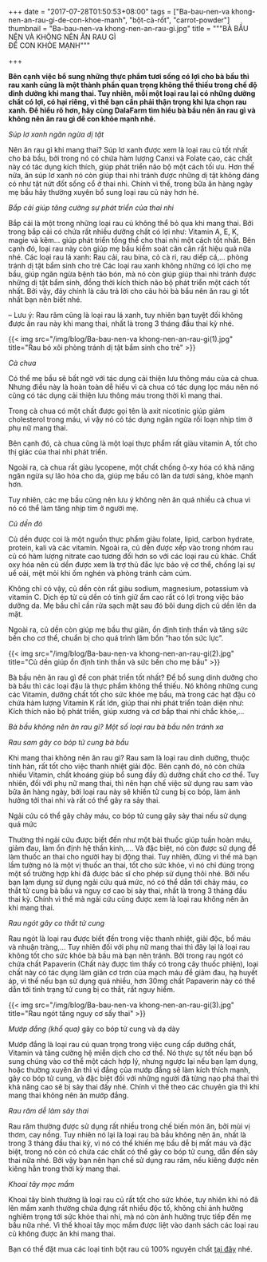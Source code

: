 +++
date = "2017-07-28T01:50:53+08:00"
tags = ["Ba-bau-nen-va khong-nen-an-rau-gi-de-con-khoe-manh", "bột-cà-rốt", "carrot-powder"]
thumbnail = "Ba-bau-nen-va khong-nen-an-rau-gi.jpg"
title = """BÀ BẦU NÊN VÀ KHÔNG NÊN ĂN RAU GÌ  
 ĐỂ CON KHỎE MẠNH"""

+++
  
**Bên cạnh việc bổ sung những thực phẩm tươi sống có lợi cho bà bầu thì rau xanh cũng là một thành phần quan trọng không thể thiếu trong chế độ dinh dưỡng khi mang thai. Tuy nhiên, mỗi một loại rau lại có những dưỡng chất có lợi, có hại riêng, vì thế bạn cần phải thận trọng khi lựa chọn rau xanh. Để hiểu rõ hơn, hãy cùng DalaFarm tìm hiểu bà bầu nên ăn rau gì và không nên ăn rau gì để con khỏe mạnh nhé.**

_Súp lơ xanh ngăn ngừa dị tật_

Nên ăn rau gì khi mang thai? Súp lơ xanh được xem là loại rau củ tốt nhất cho bà bầu, bởi trong nó có chứa hàm lượng Canxi và Folate cao, các chất này có tác dụng kích thích, giúp phát triển não bộ một cách tối ưu. Hơn thế nữa, ăn súp lơ xanh nó còn giúp thai nhi tránh được những dị tật không đáng có như tật nứt đốt sống cổ ở thai nhi. Chính vì thế, trong bữa ăn hàng ngày mẹ bầu hãy thường xuyên bổ sung loại rau củ này hơn hé.

_Bắp cải giúp tăng cường sự phát triển của thai nhi_

Bắp cải là một trong những loại rau củ không thể bỏ qua khi mang thai. Bởi trong bắp cải có chứa rất nhiều dưỡng chất có lợi như: Vitamin A, E, K, magie và kẽm… giúp phát triển tổng thể cho thai nhi một cách tốt nhất. Bên cạnh đó, loại rau này còn giúp mẹ bầu kiểm soát cân cân rất hiệu quả nữa nhé.
Các loại rau lá xanh: Rau cải, rau bina, cỏ cà ri, rau diếp cá,… phòng tránh dị tật bẩm sinh cho trẻ
Các loại rau xanh không những có lợi cho mẹ bầu, giúp ngăn ngừa bệnh táo bón, mà nó còn giúp giúp thai nhi tránh được những dị tật bẩm sinh, đồng thời kích thích não bộ phát triển một cách tốt nhất. Bởi vậy, đây chính là câu trả lời cho câu hỏi bà bầu nên ăn rau gì tốt nhất bạn nên biết nhé.

– Lưu ý: Rau răm cũng là loại rau lá xanh, tuy nhiên bạn tuyệt đối không được ăn rau này khi mang thai, nhất là trong 3 tháng đầu thai kỳ nhé.

{{< img src="/img/blog/Ba-bau-nen-va khong-nen-an-rau-gi(1).jpg" title="Rau bó xôi phòng tránh dị tật bẩm sinh cho trẻ" >}}

_Cà chua_

Có thể mẹ bầu sẽ bất ngờ với tác dụng cải thiện lưu thông máu của cà chua. Nhưng điều này là hoàn toàn dễ hiểu vì cà chua có tác dụng lọc máu nên nó cũng có tác dụng cải thiện lưu thông máu trong thời kì mang thai.

Trong cà chua có một chất được gọi tên là axit nicotinic giúp giảm cholesterol trong máu, vì vậy nó có tác dụng ngăn ngừa rối loạn nhịp tim ở phụ nữ mang thai. 

Bên cạnh đó, cà chua cũng là một loại thực phẩm rất giàu vitamin A, tốt cho thị giác của thai nhi phát triển. 

Ngoài ra, cà chua rất giàu lycopene, một chất chống ô-xy hóa có khả năng ngăn ngừa sự lão hóa cho da, giúp mẹ bầu có làn da tươi sáng, khỏe mạnh hơn.

Tuy nhiên, các mẹ bầu cũng nên lưu ý không nên ăn quá nhiều cà chua vì nó có thể làm tăng nhịp tim ở người mẹ.

_Củ dền đỏ_

Củ dền được coi là một nguồn thực phẩm giàu folate, lipid, carbon hydrate, protein, kali và các vitamin. Ngoài ra, củ dền được xếp vào trong nhóm rau củ có hàm lượng nitrate cao tương đối hơn so với các loại rau củ khác. Chất oxy hóa nên củ dền được xem là trợ thủ đắc lực bảo vệ cơ thể, chống lại sự uể oải, mệt mỏi khi ốm nghén và phòng tránh cảm cúm.

Không chỉ có vậy, củ dền còn rất giàu sodium, magnesium, potassium và vitamin C. Dịch ép từ củ dền có tính giữ ẩm cao rất có lợi trong việc bảo dưỡng da. Mẹ bầu chỉ cần rửa sạch mặt sau đó bôi dung dịch củ dền lên da mặt.

Ngoài ra, củ dền còn giúp mẹ bầu thư giãn, ổn định tinh thần và tăng sức bền cho cơ thể, chuẩn bị cho quá trình lâm bồn “hao tốn sức lực”.

{{< img src="/img/blog/Ba-bau-nen-va khong-nen-an-rau-gi(2).jpg" title="Củ dền giúp ổn định tinh thần và sức bền cho mẹ bầu" >}}

Bà bầu nên ăn rau gì để con phát triển tốt nhất? Để bổ sung dinh dưỡng cho bà bầu thì các loại đậu là thực phẩm không thể thiếu. Nó không những cung các Vitamin, dưỡng chất tốt cho sức khỏe mẹ bầu, mà trong các hạt đậu có chứa hàm lượng Vitamin K rất lớn, giúp thai nhi phát triển toàn diện như: Kích thích não bộ phát triển, giúp xương và cơ bắp thai nhi chắc khỏe,…

*Bà bầu không nên ăn rau gì? Một số loại rau bà bầu nên tránh xa*

_Rau sam gây co bóp tử cung bà bầu_

Khi mang thai không nên ăn rau gì? Rau sam là loại rau dinh dưỡng, thuộc tính hàn, rất tốt cho việc thanh nhiệt giải độc. Bên cạnh đó, nó còn chứa nhiều Vitamin, chất khoáng giúp bổ sung đầy đủ dưỡng chất cho cơ thể. Tuy nhiên, đối với phụ nữ mang thai, thì nên hạn chế việc sử dụng rau sam vào bữa ăn hàng ngày, bởi loại rau này sẽ khiến tử cung bị co bóp, làm ảnh hưởng tới thai nhi và rất có thể gây ra sảy thai.

Ngải cứu có thể gây chảy máu, co bóp tử cung gây sảy thai nếu sử dụng quá mức

Thường thì ngải cứu được biết đến như một bài thuốc giúp tuần hoàn máu, giảm đau, làm ổn định hệ thần kinh,…. Và đặc biệt, nó còn được sử dụng để làm thuốc an thai cho người hay bị động thai. Tuy nhiên, đừng vì thế mà bạn lầm tưởng nó là một vị thuốc an thai, tốt cho sức khỏe, vì nó chỉ đúng trong một số trường hợp khi đã được bác sĩ cho phép sử dụng thôi nhé. Bởi nếu bạn lạm dụng sử dụng ngải cứu quá mức, nó có thể dẫn tới chảy máu, co thắt tử cung bà bầu và nguy cơ cao bị sảy thai, nhất là trong 3 tháng đầu thai kỳ. Chính vì thế mà ngải cứu cũng được xem là loại rau không nên ăn khi mang thai.

_Rau ngót gây co thắt tử cung_

Rau ngót là loại rau được biết đến trong việc thanh nhiệt, giải độc, bổ máu và nhuận tràng,… Tuy nhiên đối với phụ nữ mang thai thì đây lại là loại rau không tốt cho sức khỏe bà bầu mà bạn nên tránh. Bởi trong rau ngót có chứa chất Papaverin (Chất này được tìm thấy có trong cây thuốc phiện), loại chất này có tác dụng làm giãn cơ trơn của mạch máu để giảm đau, hạ huyết áp, vì thế nếu bạn sử dụng quá nhiều, hơn 30mg chất Papaverin này có thể dẫn tới tình trạng tử cung bị co thắt, rất nguy hiểm.

{{< img src="/img/blog/Ba-bau-nen-va khong-nen-an-rau-gi(3).jpg" title="Rau ngót tăng nguy cơ sấy thai" >}}

_Mướp đắng (khổ qua)_ gây co bóp tử cung và dạ dày

Mướp đắng là loại rau củ quan trọng trong việc cung cấp dưỡng chất, Vitamin và tăng cường hệ miễn dịch cho cơ thể. Nó thực sự tốt nếu bạn bổ sung chúng vào cơ thể một cách hợp lý, nhưng ngược lại nếu bạn lạm dụng, hoặc thường xuyên ăn thì vị đắng của mướp đắng sẽ làm kích thích mạnh, gây co bóp tử cung, và đặc biệt đối với những người đã từng nạo phá thai thì khả năng cao sẽ bị sảy thai đấy nhé. Chính vì thế theo các chuyên gia thì khi mang thai không nên ăn mướp đắng.

_Rau răm dễ làm sảy thai_

Rau răm thường được sử dụng rất nhiều trong chế biến món ăn, bởi mùi vị thơm, cay nồng. Tuy nhiên nó lại là loại rau bà bầu không nên ăn, nhất là trong 3 tháng đầu thai kỳ, vì nó có thể khiến mẹ bầu dễ bị mất máu và đặc biệt, trong nó còn có chứa các chất có thể gây co bóp tử cung, dẫn đến sảy thai nữa nhé. Bởi vậy bạn nên hạn chế sử dụng rau răm, nếu kiêng được nên kiêng hẳn trong thời kỳ mang thai.

_Khoai tây mọc mầm_

Khoai tây bình thường là loại rau củ rất tốt cho sức khỏe, tuy nhiên khi nó đã lên mầm xanh thường chứa đựng rất nhiều độc tố, không chỉ ảnh hưởng nghiêm trọng tới sức khỏe thai nhi, mà nó còn ảnh hưởng trực tiếp đến mẹ bầu nữa nhé. Vì thế khoai tây mọc mầm được liệt vào danh sách các loại rau củ không được ăn khi mang thai.

Bạn có thể đặt mua các loại tinh bột rau củ 100% nguyên chất [tại đây](/san-pham) nhé.


